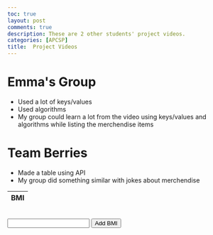 ```yaml
---
toc: true
layout: post
comments: true
description: These are 2 other students' project videos.
categories: [APCSP]
title:  Project Videos
---
```


# Emma's Group
 - Used a lot of keys/values
 - Used algorithms
 - My group could learn a lot from the video using keys/values and algorithms while listing the merchendise items

# Team Berries
 - Made a table using API
 - My group did something similar with jokes about merchendise


<table id="BMITable">
  <thead>
    <tr>
      <th>BMI</th>
    </tr>
  </thead>
  <tbody id="BMIList">
  </tbody>
</table>
<br>
<input type="text" id="BMIValue">
<button id="addBMIButton">Add BMI</button>
<script>
const BMIList = document.getElementById("BMIList");
const BMIValue = document.getElementById("BMIValue");
const addBMIButton = document.getElementById("addBMIButton");

addBMIButton.addEventListener("click", function() {
  const bmi = BMIValue.value;
  const newRow = document.createElement("tr");
  const newBMI = document.createElement("td");
  newBMI.innerText = bmi;
  newRow.appendChild(newBMI);
  BMIList.appendChild(newRow);
});
</script>